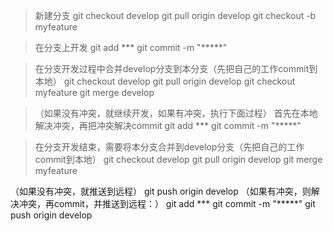 >新建分支
git checkout develop
git pull origin develop
git checkout -b myfeature
 
>在分支上开发
git add ***
git commit -m "*****"
 
>在分支开发过程中合并develop分支到本分支（先把自己的工作commit到本地）
git checkout develop
git pull origin develop
git checkout myfeature
git merge develop
 
>（如果没有冲突，就继续开发，如果有冲突，执行下面过程）
首先在本地解决冲突，再把冲突解决commit
git add ***
git commit -m "*****"
 
>在分支开发结束，需要将本分支合并到develop分支（先把自己的工作commit到本地）
git checkout develop
git pull origin develop
git merge myfeature
 
（如果没有冲突，就推送到远程）
git push origin develop
（如果有冲突，则解决冲突，再commit，并推送到远程：）
git add ***
git commit -m "*****"
git push origin develop
